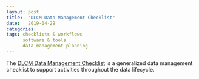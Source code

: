 ```yaml
---
layout: post
title:  "DLCM Data Management Checklist"
date:   2019-04-29
categories: 
tags: checklists & workflows
      software & tools
      data management planning
---
```


The [DLCM Data Management Checklist](https://researchdata.epfl.ch/wp-content/uploads/2018/09/DMP-Checklist.pdf) is a generalized data management checklist to support activities throughout the data lifecycle.
